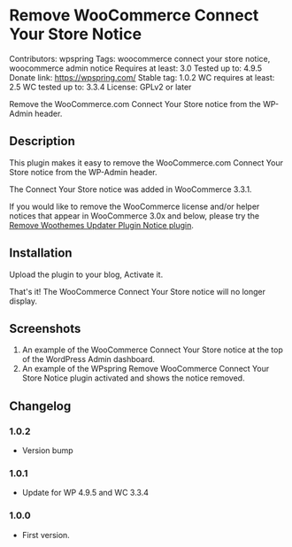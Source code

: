# Remove WooCommerce Connect Your Store Notice
Contributors: wpspring
Tags: woocommerce connect your store notice, woocommerce admin notice
Requires at least: 3.0
Tested up to: 4.9.5
Donate link: https://wpspring.com/
Stable tag: 1.0.2
WC requires at least: 2.5
WC tested up to: 3.3.4
License: GPLv2 or later

Remove the WooCommerce.com Connect Your Store notice from the WP-Admin header.

## Description

This plugin makes it easy to remove the WooCommerce.com Connect Your Store notice from the WP-Admin header.

The Connect Your Store notice was added in WooCommerce 3.3.1.

If you would like to remove the WooCommerce license and/or helper notices that appear in WooCommerce 3.0x and below,
please try the [Remove Woothemes Updater Plugin Notice plugin](https://wordpress.org/plugins/remove-woothemes-updater-plugin-notice/).

## Installation

Upload the plugin to your blog, Activate it.

That's it! The WooCommerce Connect Your Store notice will no longer display.

## Screenshots

1. An example of the WooCommerce Connect Your Store notice at the top of the WordPress Admin dashboard.
2. An example of the WPspring Remove WooCommerce Connect Your Store Notice plugin activated and shows the notice removed.

## Changelog

### 1.0.2
* Version bump

### 1.0.1
* Update for WP 4.9.5 and WC 3.3.4

### 1.0.0
* First version.
